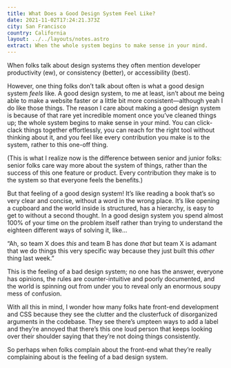 ```yaml
---
title: What Does a Good Design System Feel Like?
date: 2021-11-02T17:24:21.373Z
city: San Francisco
country: California
layout: ../../layouts/notes.astro
extract: When the whole system begins to make sense in your mind.
---
```

When folks talk about design systems they often mention developer productivity (ew), or consistency (better), or accessibility (best). 

However, one thing folks don’t talk about often is what a good design system *feels* like. A good design system, to me at least, isn’t about me being able to make a website faster or a little bit more consistent—although yeah I do like those things. The reason I care about making a good design system is because of that rare yet incredible moment once you’ve cleaned things up; the whole system begins to make sense in your mind. You can click-clack things together effortlessly, you can reach for the right tool without thinking about it, and you feel like every contribution you make is to the system, rather to this one-off thing.

(This is what I realize now is the difference between senior and junior folks: senior folks care way more about the system of things, rather than the success of this one feature or product. Every contribution they make is to the system so that everyone feels the benefits.)

But that feeling of a good design system! It’s like reading a book that’s so very clear and concise, without a word in the wrong place. It’s like opening a cupboard and the world inside is structured, has a hierarchy, is easy to get to without a second thought. In a good design system you spend almost 100% of your time on the problem itself rather than trying to understand the eighteen different ways of solving it, like...

“Ah, so team X does _this_ and team B has done _that_ but team X is adamant that we do things this very specific way because they just built this _other_ thing last week.”

This is the feeling of a bad design system; no one has the answer, everyone has opinions, the rules are counter-intuitive and poorly documented, and the world is spinning out from under you to reveal only an enormous soupy mess of confusion.

With all this in mind, I wonder how many folks hate front-end development and CSS because they see the clutter and the clusterfuck of disorganized arguments in the codebase. They see there’s umpteen ways to add a label and they’re annoyed that there’s this one loud person that keeps looking over their shoulder saying that they’re not doing things consistently.

So perhaps when folks complain about the front-end what they’re really complaining about is the feeling of a bad design system.